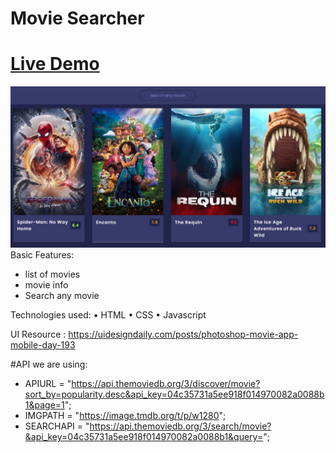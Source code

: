 # Movie Searcher

# <a href="https://moviesearcherahmed.vercel.app/">Live Demo</a>

<img src="https://github.com/ahmadrazach/Javascript-Challanges/blob/main/movie-app/thumnail.jpg" alt="Demo image"/>
Basic Features:

- list of movies
- movie info
- Search any movie

Technologies used:
• HTML
• CSS
• Javascript

UI Resource :
https://uidesigndaily.com/posts/photoshop-movie-app-mobile-day-193

#API we are using:

- APIURL =
  "https://api.themoviedb.org/3/discover/movie?sort_by=popularity.desc&api_key=04c35731a5ee918f014970082a0088b1&page=1";
- IMGPATH = "https://image.tmdb.org/t/p/w1280";
- SEARCHAPI =
  "https://api.themoviedb.org/3/search/movie?&api_key=04c35731a5ee918f014970082a0088b1&query=";
